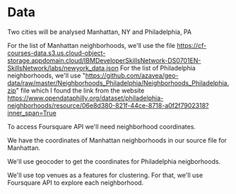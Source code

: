 # Data

Two cities will be analysed Manhattan, NY and Philadelphia, PA

For the list of Manhattan neighborhoods, we'll use the file https://cf-courses-data.s3.us.cloud-object-storage.appdomain.cloud/IBMDeveloperSkillsNetwork-DS0701EN-SkillsNetwork/labs/newyork_data.json
For the list of Philadelphia neighborhoods, we'll use "https://github.com/azavea/geo-data/raw/master/Neighborhoods_Philadelphia/Neighborhoods_Philadelphia.zip" file which I found the link from the website
https://www.opendataphilly.org/dataset/philadelphia-neighborhoods/resource/06e8d380-821f-44ce-8718-a0f2f7902318?inner_span=True

To access Foursquare API we'll need neighborhood coordinates.

We have the coordinates of Manhattan neighborhoods in our source file for Manhattan.

We'll use geocoder to get the coordinates for Philadelphia neigborhoods.

We'll use top venues as a features for clustering. For that, we'll use Foursquare API to explore each neighborhood.
